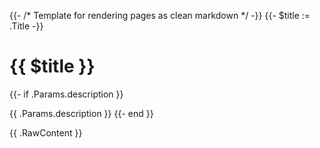 {{- /* Template for rendering pages as clean markdown */ -}}
{{- $title := .Title -}}
# {{ $title }}

{{- if .Params.description }}

{{ .Params.description }}
{{- end }}

{{ .RawContent }}
